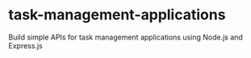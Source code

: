 # task-management-applications
 Build simple APIs for task management applications using Node.js and Express.js
